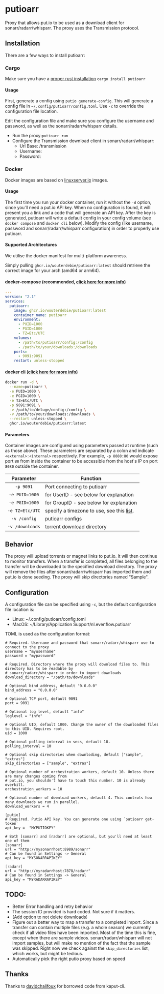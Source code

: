 # putioarr

Proxy that allows put.io to be used as a download client for sonarr/radarr/whisparr. The proxy uses the Transmission protocol.

## Installation

There are a few ways to install putioarr:

### Cargo
Make sure you have a [proper rust installation](https://www.rust-lang.org/tools/install)
`cargo install putioarr`

#### Usage

First, generate a config using `putio generate-config`. This will generate a config file in `~/.config/putioarr/config.toml`. Use `-c` to override the configuration file location.

Edit the configuration file and make sure you configure the username and password, as well as the sonarr/radarr/whisparr details.

- Run the proxy:`putioarr run`
- Configure the Transmission download client in sonarr/radarr/whisparr:
    - Url Base: /transmission
    - Username: <configured username>
    - Password: <configured password>


### Docker

Docker images are based on [linuxserver.io](https://linuxserver.io) images.

#### Usage

The first time you run your docker container, run it without the `-d` option, since you'll need a put.io API key. When no configuration is found, it will present you a link and a code that will generate an API key. After the key is generated, putioarr will write a default config in your config volume (see `docker compose` and `docker cli` below). Modify the config (like username, password and sonarr/radarr/whisparr configuration) in order to properly use putioarr.

#### Supported Architectures

We utilise the docker manifest for multi-platform awareness.

Simply pulling `ghcr.io/wouterdebie/putioarr:latest` should retrieve the correct image for your arch (amd64 or arm64).

#### docker-compose (recommended, [click here for more info](https://docs.linuxserver.io/general/docker-compose))
```yaml
---
version: "2.1"
services:
  putioarr:
    image: ghcr.io/wouterdebie/putioarr:latest
    container_name: putioarr
    environment:
      - PUID=1000
      - PGID=1000
      - TZ=Etc/UTC
    volumes:
      - /path/to/putioarr/config:/config
      - /path/to/your/downloads:/downloads
    ports:
      - 9091:9091
    restart: unless-stopped
```

#### docker cli ([click here for more info](https://docs.docker.com/engine/reference/commandline/cli/))

```bash
docker run -d \
  --name=putioarr \
  -e PUID=1000 \
  -e PGID=1000 \
  -e TZ=Etc/UTC \
  -p 9091:9091 \
  -v /path/to/deluge/config:/config \
  -v /path/to/your/downloads:/downloads \
  --restart unless-stopped \
  ghcr.io/wouterdebie/putioarr:latest

```
#### Parameters

Container images are configured using parameters passed at runtime (such as those above). These parameters are separated by a colon and indicate `<external>:<internal>` respectively. For example, `-p 8080:80` would expose port `80` from inside the container to be accessible from the host's IP on port `8080` outside the container.

| Parameter | Function |
| :----: | --- |
| `-p 9091` | Port connecting to putioarr |
| `-e PUID=1000` | for UserID - see below for explanation |
| `-e PGID=1000` | for GroupID - see below for explanation |
| `-e TZ=Etc/UTC` | specify a timezone to use, see this [list](https://en.wikipedia.org/wiki/List_of_tz_database_time_zones#List). |
| `-v /config` | putioarr configs |
| `-v /downloads` | torrent download directory |



## Behavior
The proxy will upload torrents or magnet links to put.io. It will then continue to monitor transfers. When a transfer is completed, all files belonging to the transfer will be downloaded to the specified download directory. The proxy will remove the files after sonarr/radarr/whisparr has imported them and put.io is done seeding. The proxy will skip directories named "Sample".

## Configuration
A configuration file can be specified using `-c`, but the default configuration file location is:
- Linux: ~/.config/putioarr/config.toml
- MacOS: ~/Library/Application Support/nl.evenflow.putioarr

TOML is used as the configuration format:
```
# Required. Username and password that sonarr/radarr/whisparr use to connect to the proxy
username = "myusername"
password = "mypassword"

# Required. Directory where the proxy will download files to. This directory has to be readable by
# sonarr/radarr/whisparr in order to import downloads
download_directory = "/path/to/downloads"

# Optional bind address, default "0.0.0.0"
bind_address = "0.0.0.0"

# Optional TCP port, default 9091
port = 9091

# Optional log level, default "info"
loglevel = "info"

# Optional UID, default 1000. Change the owner of the downloaded files to this UID. Requires root.
uid = 1000

# Optional polling interval in secs, default 10.
polling_interval = 10

# Optional skip directories when downloding, default ["sample", "extras"]
skip_directories = ["sample", "extras"]

# Optional number of orchestration workers, default 10. Unless there are many changes coming from
# put.io, you shouldn't have to touch this number. 10 is already overkill.
orchestration_workers = 10

# Optional number of download workers, default 4. This controls how many downloads we run in parallel.
download_workers = 4

[putio]
# Required. Putio API key. You can generate one using `putioarr get-token`
api_key =  "MYPUTIOKEY"

# Both [sonarr] and [radarr] are optional, but you'll need at least one of them
[sonarr]
url = "http://mysonarrhost:8989/sonarr"
# Can be found in Settings -> General
api_key = "MYSONARRAPIKEY"

[radarr]
url = "http://myradarrhost:7878/radarr"
# Can be found in Settings -> General
api_key = "MYRADARRAPIKEY"
```

## TODO:
- Better Error handling and retry behavior
- The session ID provided is hard coded. Not sure if it matters.
- (Add option to not delete downloads)
- Figure out a better way to map a transfer to a completed import. Since a transfer can contain multiple files (e.g. a whole season) we currently check if all video files have been imported. Most of the time this is fine, except when there are sample videos. sonarr/radarr/whisparr will not import samples, but will make no mention of the fact that the sample was skipped. Right now we check against the `skip_directories` list, which works, but might be tedious.
- Automatically pick the right putio proxy based on speed

## Thanks
Thanks to [davidchalifoux](https://github.com/davidchalifoux) for borrowed code from kaput-cli.
